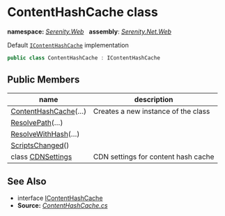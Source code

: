# ContentHashCache class
**namespace:** *[Serenity.Web](../README.md#serenity.web-namespace)*   **assembly**: *[Serenity.Net.Web](../README.md)*

Default [`IContentHashCache`](IContentHashCache.md) implementation

```csharp
public class ContentHashCache : IContentHashCache
```

## Public Members

| name | description |
| --- | --- |
| [ContentHashCache](ContentHashCache/ContentHashCache.md)(…) | Creates a new instance of the class |
| [ResolvePath](ContentHashCache/ResolvePath.md)(…) |  |
| [ResolveWithHash](ContentHashCache/ResolveWithHash.md)(…) |  |
| [ScriptsChanged](ContentHashCache/ScriptsChanged.md)() |  |
| class [CDNSettings](ContentHashCache.CDNSettings.md) | CDN settings for content hash cache |

## See Also

* interface [IContentHashCache](IContentHashCache.md)
* **Source:** *[ContentHashCache.cs](https://github.com/serenity-is/Serenity/blob/master/src/Serenity.Net.Web/Mvc/ContentHashCache.cs)*